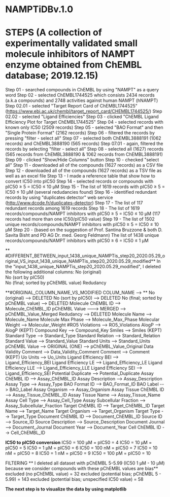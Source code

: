 # NAMPTiDBv.1.0
# STEPS (A collection of experimentally validated small molecule inhibitors of NAMPT enzyme obtained from ChEMBL database; 2019.12.15)
Step 01 - searched compounds in ChEMBL by using "NAMPT" as a query word
Step 02 - selected ChEMBL1744525 which consists 2434 records (a.k.a compounds) and 2748 activities against human NAMPT (hNAMPT)  
Step 02.01 - selected "Target Report Card of ChEMBL1744525" (https://www.ebi.ac.uk/chembl/target_report_card/CHEMBL1744525/)
Step 02.02 - selected "Ligand Efficiencies"
Step 03 - clicked "ChEMBL Ligand Efficiency Plot for Target ChEMBL1744525"
Step 04 - selected records with known only IC50 (2509 records)
Step 05 - selected "BAO Format" and then "Single Protein Format" (2162 records)
Step 06 - filtered the records by pressing "filter - select all"
Step 07 - selected both ChEMBL3888191 (1062 records) and ChEMBL3888190 (565 records)
Step 07.01 - again, filtered the records by selecting "filter - select all"
Step 08 - selected all (1627) records (565 records from ChEMBL3888190 & 1062 records from ChEMBL3888191)
Step 09 - clicked "Show/Hide Columns" button
Step 10 - checked "select all"
Step 11 - downloaded all of the compounds (1627 records) as a CSV file 
Step 12 - downloaded all of the compounds (1627 records) as a TSV file as well as an excel file
Step 13 - I made a reference table that show how to convert IC50 into pIC50
Step 14 - selected records or compounds with pIC50 ≥ 5 = IC50 ≤ 10 µM
Step 15 - The list of 1619 records with pIC50 ≥ 5 = IC50 ≤ 10 µM (several redudancies found)
Step 16 - identified redundant records by using "duplicates detector" web service (http://www.dcode.fr/duplicates-detector)
Step 17 - The list of 117 redundant records among 1619 records 
Step 18 - The list of 1619 records/compounds/NAMPT inhibitors with pIC50 ≥ 5 = IC50 ≤ 10 µM (117 records had more than one IC50/pIC50 value)
Step 19 - The list of 1502 unique records/compounds/NAMPT inhibitors with pIC50 ≥ 5 = IC50 ≤ 10 µM
Step 20 - (based on the suggestion of Prof. Santina Bruzzone & both D. Savita Bisht and PD AG Dr. med. Georg Feldmann) The list of 1438 unique records/compounds/NAMPT inhibitors with pIC50 ≥ 6 = IC50 ≤ 1 µM

**
#DIFFERENT_BETWEEN_input_1438_unique_NAMPTis_step20_2020.05.29_original_VS_input_1438_unique_NAMPTis_step20_2020.05.29_modified**
In the "input_1438_unique_NAMPTis_step20_2020.05.29_modified", I deleted the following additional columns:
No (original)	
No (sort by pIC50)	
No (final; sorted by pChEMBL value)
Redudancy

**#ORIGINAL_COLUMN_NAME_VS_MODIFIED COLUM_NAME --> **
No (original)	--> DELETED
No (sort by pIC50)	--> DELETED
No (final; sorted by pChEMBL value) --> DELETED
Molecule ChEMBL ID --> Molecule_ChEMBL_ID
pChEMBL Value ---> MERGED --> pChEMBL_Value_Merged
Redudancy --> DELETED
Molecule Name --> Molecule_Name
Molecule Max Phase --> Molecule_Max_Phase
Molecular Weight --> Molecular_Weight
#RO5 Violations --> RO5_Violations
AlogP --> AlogP (KEPT)
Compound Key --> Compound_Key
Smiles --> Smiles (KEPT)
Standard Type --> Standard_Type
Standard Relation --> Standard_Relation
Standard Value --> Standard_Value
Standard Units --> Standard_Units
pChEMBL Value --> ORIGINAL (ONE) --> pChEMBL_Value_Original
Data Validity Comment --> Data_Validity_Comment
Comment --> Comment (KEPT)
Uo Units --> Uo_Units
Ligand Efficiency BEI --> Ligand_Efficiency_BEI
Ligand Efficiency LE --> Ligand_Efficiency_LE
Ligand Efficiency LLE --> Ligand_Efficiency_LLE
Ligand Efficiency SEI --> Ligand_Efficiency_SEI
Potential Duplicate --> Potential_Duplicate
Assay ChEMBL ID --> Assay_ChEMBL_ID
Assay Description --> Assay_Description
Assay Type --> Assay_Type
BAO Format ID --> BAO_Format_ID
BAO Label --> BAO_Label
Assay Organism --> Assay_Organism
Assay Tissue ChEMBL ID --> Assay_Tissue_ChEMBL_ID
Assay Tissue Name --> Assay_Tissue_Name
Assay Cell Type --> Assay_Cell_Type
Assay Subcellular Fraction --> Assay_Subcellular_Fraction
Target ChEMBL ID --> Target_ChEMBL_ID
Target Name --> Target_Name
Target Organism --> Target_Organism
Target Type --> Target_Type
Document ChEMBL ID --> Document_ChEMBL_ID
Source ID --> Source_ID
Source Description --> Source_Description
Document Journal --> Document_Journal
Document Year --> Document_Year
Cell ChEMBL ID --> Cell_ChEMBL_ID

**IC50 to pIC50 conversion**
IC50 = 100 µM = pIC50 = 4
IC50 = 10 µM = pIC50 = 5
IC50 = 1 µM = pIC50 = 6
IC50 = 100 nM = pIC50 = 7
IC50 = 10 nM = pIC50 = 8
IC50 = 1 nM = pIC50 = 9
IC50 = 100 pM = pIC50 = 10

FILTERING
**
I deleted all dataset with pChEMBL 5-5.99 (IC50 1 µM - 10 µM) because we consider compounds with these pChEMBL values are bias**
excluded (no pChEMBL value) = 32
excluded (potential bias; pChEMBL 5 - 5.99) = 143
excluded (potential bias; unspecified IC50 value) = 58


**The next step is to visualize the data by using matplotlib**

